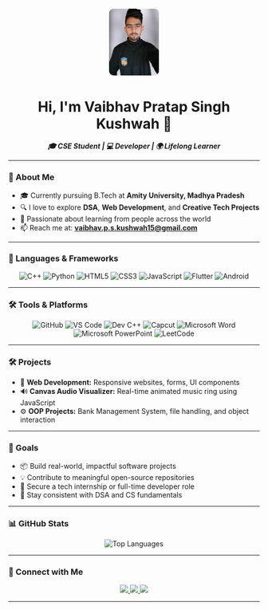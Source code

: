 <p align="center">
  <img src="assetsbanner.png" alt="Vaibhav's GitHub Banner" width="20%" style="border: 3px solid white; border-radius: 12px;" />
</p>

<h1 align="center">Hi, I'm Vaibhav Pratap Singh Kushwah 👋</h1>

<p align="center">
  <b><i>🎓 CSE Student | 💻 Developer | 🌍 Lifelong Learner</i></b>
</p>

---

### 🌟 About Me

- 🎓 Currently pursuing B.Tech at **Amity University, Madhya Pradesh**
- 🔍 I love to explore **DSA**, **Web Development**, and **Creative Tech Projects**
- 🤝 Passionate about learning from people across the world
- 📫 Reach me at: **vaibhav.p.s.kushwah15@gmail.com**

---

### 🧠 Languages & Frameworks

<p align="center">
  <img src="https://cdn.jsdelivr.net/gh/devicons/devicon/icons/cplusplus/cplusplus-original.svg" title="C++" width="40" />
  <img src="https://cdn.jsdelivr.net/gh/devicons/devicon/icons/python/python-original.svg" title="Python" width="40" />
  <img src="https://cdn.jsdelivr.net/gh/devicons/devicon/icons/html5/html5-original.svg" title="HTML5" width="40" />
  <img src="https://cdn.jsdelivr.net/gh/devicons/devicon/icons/css3/css3-original.svg" title="CSS3" width="40" />
  <img src="https://cdn.jsdelivr.net/gh/devicons/devicon/icons/javascript/javascript-original.svg" title="JavaScript" width="40" />
  <img src="https://cdn.jsdelivr.net/gh/devicons/devicon/icons/flutter/flutter-original.svg" title="Flutter" width="40" />
  <img src="https://cdn.jsdelivr.net/gh/devicons/devicon/icons/android/android-original.svg" title="Android" width="40" />
</p>

---

### 🛠️ Tools & Platforms

<p align="center">
  <img src="https://cdn.jsdelivr.net/gh/devicons/devicon/icons/github/github-original.svg" title="GitHub" width="40" />
  <img src="https://cdn.jsdelivr.net/gh/devicons/devicon/icons/vscode/vscode-original.svg" title="VS Code" width="40" />
  
  <!-- Badges for tools not in devicon -->
  <img src="https://img.shields.io/badge/Dev--C++-blue?logo=c%2B%2B&logoColor=white&style=for-the-badge" title="Dev C++" />
  <img src="https://img.shields.io/badge/Capcut-000000?style=for-the-badge&logo=capcut&logoColor=white" title="Capcut" />
  <img src="https://img.shields.io/badge/MS_Word-2B579A?style=for-the-badge&logo=microsoft-word&logoColor=white" title="Microsoft Word" />
  <img src="https://img.shields.io/badge/MS_PowerPoint-B7472A?style=for-the-badge&logo=microsoft-powerpoint&logoColor=white" title="Microsoft PowerPoint" />
  <img src="https://img.shields.io/badge/LeetCode-FFA116?style=for-the-badge&logo=LeetCode&logoColor=black" title="LeetCode" />
</p>



---

### 🛠️ Projects

- 🎨 **Web Development:** Responsive websites, forms, UI components  
- 🔊 **Canvas Audio Visualizer:** Real-time animated music ring using JavaScript  
- ⚙️ **OOP Projects:** Bank Management System, file handling, and object interaction

---

### 🎯 Goals

- 📦 Build real-world, impactful software projects  
- 💡 Contribute to meaningful open-source repositories  
- 🎯 Secure a tech internship or full-time developer role  
- 🧠 Stay consistent with DSA and CS fundamentals  

---

### 📊 GitHub Stats
  <p align="center"> <img src="https://github-readme-stats.vercel.app/api/top-langs/?username=Volpes12&layout=compact&theme=tokyonight&hide_border=true" width="40%" alt="Top Languages" /> </p>

---

### 🔗 Connect with Me

<p align="center">
  <a href="mailto:vaibhav.p.s.kushwah15@gmail.com">
    <img src="https://img.shields.io/badge/Gmail-D14836?style=for-the-badge&logo=gmail&logoColor=white" />
  </a>
  <a href="https://www.linkedin.com/in/vaibhav-pratap-singh-kushwah" target="_blank">
    <img src="https://img.shields.io/badge/LinkedIn-0A66C2?style=for-the-badge&logo=linkedin&logoColor=white" />
  </a>
  <a href="https://github.com/Volpes12">
    <img src="https://img.shields.io/badge/GitHub-100000?style=for-the-badge&logo=github&logoColor=white" />
  </a>
</p>

---

